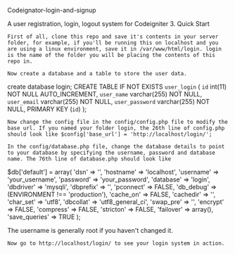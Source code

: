 Codeignator-login-and-signup

A user registration, login, logout system for Codeigniter 3.
Quick Start

    First of all, clone this repo and save it's contents in your server folder, for example, if you'll be running this on localhost and you are using a linux environment, save it in /var/www/html/login. login is the name of the folder you will be placing the contents of this repo in.

    Now create a database and a table to store the user data.

create database login;
CREATE TABLE IF NOT EXISTS `user_login` (
`id` int(11) NOT NULL AUTO_INCREMENT,
`user_name` varchar(255) NOT NULL,
`user_email` varchar(255) NOT NULL,
`user_password` varchar(255) NOT NULL,
PRIMARY KEY (`id`)
);

    Now change the config file in the config/config.php file to modify the base url. If you named your folder login, the 26th line of config.php should look like $config['base_url'] = 'http://localhost/login/';

    In the config/database.php file, change the database details to point to your database by specifying the username, password and database name. The 76th line of database.php should look like

$db['default'] = array(
	'dsn'	=> '',
	'hostname' => 'localhost',
	'username' => 'your_username', 
	'password' => 'your_password',
	'database' => 'login',
	'dbdriver' => 'mysqli',
	'dbprefix' => '',
	'pconnect' => FALSE,
	'db_debug' => (ENVIRONMENT !== 'production'),
	'cache_on' => FALSE,
	'cachedir' => '',
	'char_set' => 'utf8',
	'dbcollat' => 'utf8_general_ci',
	'swap_pre' => '',
	'encrypt' => FALSE,
	'compress' => FALSE,
	'stricton' => FALSE,
	'failover' => array(),
	'save_queries' => TRUE
);

The username is generally root if you haven't changed it.

    Now go to http://localhost/login/ to see your login system in action.

